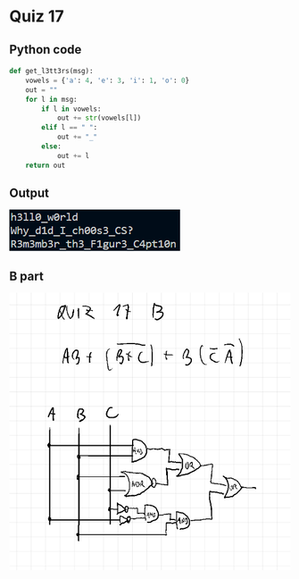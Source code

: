 # Quiz 17
## Python code
```python
def get_l3tt3rs(msg):
    vowels = {'a': 4, 'e': 3, 'i': 1, 'o': 0}
    out = ""
    for l in msg:
        if l in vowels:
            out += str(vowels[l])
        elif l == " ":
            out += "_"
        else:
            out += l
    return out
```

## Output
![](/assets/q17.png)

## B part
![](/assets/bpart/q17.png)